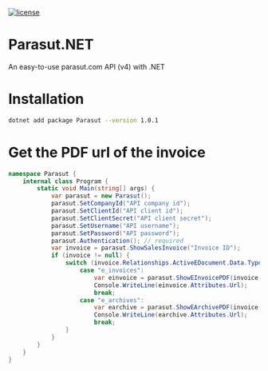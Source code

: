 [![license](https://img.shields.io/:license-mit-blue.svg)](https://github.com/ozgur-soft/Parasut.NET/blob/main/LICENSE.md)

# Parasut.NET
An easy-to-use parasut.com API (v4) with .NET

# Installation
```bash
dotnet add package Parasut --version 1.0.1
```

# Get the PDF url of the invoice
```c#
namespace Parasut {
    internal class Program {
        static void Main(string[] args) {
            var parasut = new Parasut();
            parasut.SetCompanyId("API company id");
            parasut.SetClientId("API client id");
            parasut.SetClientSecret("API client secret");
            parasut.SetUsername("API username");
            parasut.SetPassword("API password");
            parasut.Authentication(); // required
            var invoice = parasut.ShowSalesInvoice("Invoice ID");
            if (invoice != null) {
                switch (invoice.Relationships.ActiveEDocument.Data.Type) {
                    case "e_invoices":
                        var einvoice = parasut.ShowEInvoicePDF(invoice.Relationships.ActiveEDocument.Data.Id);
                        Console.WriteLine(einvoice.Attributes.Url);
                        break;
                    case "e_archives":
                        var earchive = parasut.ShowEArchivePDF(invoice.Relationships.ActiveEDocument.Data.Id);
                        Console.WriteLine(earchive.Attributes.Url);
                        break;
                }
            }
        }
    }
}
```

